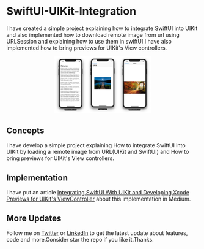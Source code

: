 # SwiftUI-UIKit-Integration
I have created a simple project explaining how to integrate SwiftUI into UIKit and also implemented how to download remote image from url using URLSession and explaining how to use them in swiftUI.I have also implemented how to bring previews for UIKit's View controllers. 

<p align="center">
<img src="https://github.com/shankarmadeshvaran/SwiftUI-UIKit-Integration/blob/master/ScreenShots/SwiftUI-UIKit.jpg" width="50%" height="50%"/>
</p>

## Concepts
I have develop a simple project explaining How to integrate SwiftUI into UIKit by loading a remote image from URL(UIKit and SwiftUI) and How to bring previews for UIKit's View controllers.

## Implementation
I have put an article [Integrating SwiftUI With UIKit and Developing Xcode Previews for UIKit's ViewController](https://medium.com/@shankarmadeshvaran/integrating-swiftui-with-uikit-and-developing-xcode-previews-for-uikits-viewcontroller-340a9d0d52d5) about this implementation in Medium.

## More Updates
Follow me on [Twitter](https://twitter.com/Shankar__am) or [LinkedIn](https://www.linkedin.com/in/shankar-mathesh) to get the latest update about features, code and more.Consider star the repo if you like it.Thanks.

